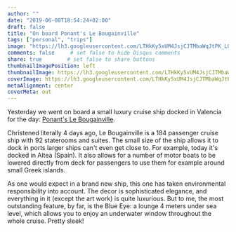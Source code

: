 ```yaml
---
author: ""
date: "2019-06-08T18:54:24+02:00"
draft: false
title: "On board Ponant's Le Bougainville"
tags: ["personal", "trips"]
image: "https://lh3.googleusercontent.com/LTHkKy5xUM4JsjCJTMbaWqJtPK_LQB6XoSjhyqBInKvw63FYctwOhXNN8-nGGwJbO625A9m3nRccOQ_jJI0gcQDEhPpbK-o5odpkVk9sw5p1s6h2gxJFq5K2g9IhOqmwq7xaYDHwlOo=w1920-h1080"
comments: false     # set false to hide Disqus comments
share: true        # set false to share buttons
thumbnailImagePosition: left
thumbnailImage: https://lh3.googleusercontent.com/LTHkKy5xUM4JsjCJTMbaWqJtPK_LQB6XoSjhyqBInKvw63FYctwOhXNN8-nGGwJbO625A9m3nRccOQ_jJI0gcQDEhPpbK-o5odpkVk9sw5p1s6h2gxJFq5K2g9IhOqmwq7xaYDHwlOo=w1920-h1080
coverImage: https://lh3.googleusercontent.com/LTHkKy5xUM4JsjCJTMbaWqJtPK_LQB6XoSjhyqBInKvw63FYctwOhXNN8-nGGwJbO625A9m3nRccOQ_jJI0gcQDEhPpbK-o5odpkVk9sw5p1s6h2gxJFq5K2g9IhOqmwq7xaYDHwlOo=w1920-h1080
metaAlignment: center
coverMeta: out
---
```


Yesterday we went on board a small luxury cruise ship docked in Valencia for the day: [Ponant's Le Bougainville](https://en.ponant.com/le-bougainville-eg-2).

<!--more-->

Christened literally 4 days ago, Le Bougainville is a 184 passenger cruise ship with 92 staterooms and suites. The small size of the ship allows it to dock in ports larger ships can't even get close to. For example, today it's docked in Altea (Spain). It also allows for a number of motor boats to be lowered directly from deck for passengers to use them for example around small Greek islands.

As one would expect in a brand new ship, this one has taken environmental responsibility into account. The decor is sophisticated elegance, and everything in it (except the art work) is quite luxurious. But to me, the most outstanding feature, by far, is the Blue Eye: a lounge 4 meters under sea level, which allows you to enjoy an underwater window throughout the whole cruise. Pretty sleek!

<script src="https://cdn.jsdelivr.net/npm/publicalbum@latest/dist/pa-embed-player.min.js" async></script>
<div class="pa-embed-player" style="width:100%; height:480px; display:none;"
  data-link="https://photos.app.goo.gl/WgzC6MUe9mhXmox38"
  data-title="22 new photos by Jorge Cortell">
  <img data-src="https://lh3.googleusercontent.com/Z2DLqm_YUTXiuXw152pqqcG3sWYrF9jQTeI0NWuX-22FRK0ord2YHB4aEb2sr2kbDyBoQCUzbdL8Zb3lTCW5Ydnb735ejtwKxheo16dBhQXKhe4bKc0I7amJm-Pc1FUd2d86a99lynw=w1920-h1080" src="" alt="" />
  <img data-src="https://lh3.googleusercontent.com/BB0yq5fc60ZGm_5h14PLtlgO4ZilzDXp8vP1KtS-KUu-uL7nJSa3sIRjNna0MwCIyY6nyZhLFjMvYpwTl9V-KwAvXmKmjJplZr9u1UNyPziFSRMowCoDG6liMStzjAJOJUjjNmq4ZSk=w1920-h1080" src="" alt="" />
  <img data-src="https://lh3.googleusercontent.com/-VwM-OmwRS8ySqMQCRVfu9zF1nzF8ybQZ5uWuiu6QgAo1Aa4qxjChIKzqlwPI0_S_-K0PlgXc2Ni2uAEZwsuq1jp8zjopS5eg9esQndWU1fCt7jwPmbqDStaMWWuoPzW5YG4zeCYvT0=w1920-h1080" src="" alt="" />
  <img data-src="https://lh3.googleusercontent.com/AskfaDewjHdYzDdlL_7um79BPoChlg5QlKzIG9tyTZKLPhJCW99aMcQKsy67mE22ftz-xpz2C7h9IUE2j63MnWd7YDpMlUjFdB0maPyo4aIjXuBQqgn1udwmi8brr0AkaDvHzmiZ4NY=w1920-h1080" src="" alt="" />
  <img data-src="https://lh3.googleusercontent.com/DBy89Muo9CTP0ZXrMa4j7ZnUKZLguSqIwy__nbMuZomkzjWL9m2ekLuomZvlu6siJHwwUsZz0gja-oklil-N95e63QkcyIoNRrCNfZQHGqBCNJ3P6CjZ7gC6EC2TWFdfzlR1CDDjCXA=w1920-h1080" src="" alt="" />
  <img data-src="https://lh3.googleusercontent.com/yg4S-wE98AeZY436O1ohQo8oAjj2iUgs9oLt-w0LCdLoBZMRGqNi52x5n0GsLCus4ADlijvTbg8_CAjaLFiVumGqdRc66d3Qmy63hFbXfhg0kr9sV3Cfu8FHLuQsqkAlDyd0GhFlKws=w1920-h1080" src="" alt="" />
  <img data-src="https://lh3.googleusercontent.com/nm97trB3epj3WmhYzoh6V6k7e6NVlQXeRlWs08F7Z2IhmL2pp1fQlfumuIsMGNp3thw-Ct1nE-7P3y-t4nu1GluYh4vHVJMTrNMkpQRf8FyTm6nuvhDM9vzOhGJXpFbxAinulUnArr8=w1920-h1080" src="" alt="" />
  <img data-src="https://lh3.googleusercontent.com/dYHDScuV4yzEXk99eVKUHyfbohnal8wPcw1EG3KV93DGmwWIyZZmGx_reNVAAZfQMKO6S9gZMlaN_gROk1z4LMyerTRyoMrNVDtJ9LLDWo67Ot9UbiliyG9kf9EHXJbqbu496O9nUu4=w1920-h1080" src="" alt="" />
  <img data-src="https://lh3.googleusercontent.com/p1fjp33_5wvRPK1KPvxABU0Gb9v_vXKOAlHNjP1qUmYJwQAS4wGs9fSq-t4zw3DkHL2NNRmYLYccoPHqLRbSzqpLJjx7cLzAqAXccywVK8mKTt7lHt5DL2NBAt8C_8lfT8bY9kdMLos=w1920-h1080" src="" alt="" />
  <img data-src="https://lh3.googleusercontent.com/cYkFxKIErR3BsFdZpbV6TTXEyjl_lQn17Rw6UsuIWsPEMBdX-gLzZ-LLyqUTj0g6qWVmIFC_OC9ebLmTfLOgv1m_iR5zw5XHKdOgpBawpbUT1kgUTH_ClP_tSJ4nTrGXNytk9kEh_FU=w1920-h1080" src="" alt="" />
  <img data-src="https://lh3.googleusercontent.com/g5aRBFEN6ic__vpVT_FdPqLtS9ymQXkwaqjN1-YG73eqxvbWdKOkTuQlY5X7yhKB3S7f--0zTu44YQEkCx6FyWDTrRkfx63fEznhzdmgthLECLhv5si0NRgjtbckKhPjVloxjuKgfE8=w1920-h1080" src="" alt="" />
  <img data-src="https://lh3.googleusercontent.com/lG7TAITyvh7Mi_iQXFqCunkxEPwAC0E3a-oBHhKGVd_PDPRKovsgwI-BPvfeGbrFKYRMzhqfRUsMTA4B0UbLPgaMpRIdKLPNFvGRjL1LjI_jToOBjITLcqlFVs7IIo0QXWaEPTmJD-E=w1920-h1080" src="" alt="" />
  <img data-src="https://lh3.googleusercontent.com/_ED84il2-dNh6JVcljQ1zDfmb0Sj_saEJbguQ3Bmj_tSWfCtZIy2BwSEaba3G0axBtrC8lSgufokzralYGiO7RICVicZo645g_YG6EMK0GlcCEKp0thyaR6zsl_X8DKO4dwNY88uY_o=w1920-h1080" src="" alt="" />
  <img data-src="https://lh3.googleusercontent.com/TTcVropnMJCTCJmzwS3nvskLnq2fJ9P6_Grst5FARmCH4NsiVg_kALT9B4VbXryoVgdoxPLCfR3BDE0i_b0rjrR1h0DcaeTDqOQgZzk9yMX9sl1DHBZce-emZLWvvpp9PIV6lIT-6xA=w1920-h1080" src="" alt="" />
  <img data-src="https://lh3.googleusercontent.com/Zm-DG1qjsQB-Obu2rgTfSZUa8axDkwjPUr_DideOKmFSQ8gbzKeX34o5WHeKRlUJO7H-WM0jsBA_h8Wld3c8w6x8Ryk1bkYFhCwI0krR5jmawMOXzL39zenUOeBnv27_ilzJcHMW6PE=w1920-h1080" src="" alt="" />
  <img data-src="https://lh3.googleusercontent.com/75SEclTqERau3o2uIyGmAhqihsLLC56HYvNzfmL8fe0R6DTSbofDFP-z1xvq1JVy3PfhtwOxl3ypJ5wm3J2SKT7ho2ALkvLnVt32eiepWReqAK9-5nIL3O736zlJPmEJvM4b1vDUUXw=w1920-h1080" src="" alt="" />
  <img data-src="https://lh3.googleusercontent.com/2AXQCqrkMLKN79RmqqneK30xT7vEvPN4tXlL5mCCcak2178geMpXfxI1XNYmNgDq3Fch645jEBcyE3OgAHQDkIAFPRtbyECd98_oiVfaiZvc5Jh-lEJsO9be5FMX5sPUpoTOK4HDd6c=w1920-h1080" src="" alt="" />
  <img data-src="https://lh3.googleusercontent.com/1yW_LXDG1hEGgXObdvzkVNCySHHrfufEdnIS6CDvDRDyYEe8p-mfuolTQ3NZamPDVS2RB9vQkTTyjPX1BuNw5s0jsbL_zgKAj5BEUWLavHA3NNHd5lEQMMspyald-xkqrBFBeLygV0s=w1920-h1080" src="" alt="" />
  <img data-src="https://lh3.googleusercontent.com/etZzPGMgIm_oC--Xsc5CkstW13a_6gVUdX7gF3qecuQenx9XPaWHDowgeNnnrVdbNgaXrMs1hTTkcuuVfLrL9gPZQ7dmFXI1mSQykAQzWD6tSFEzYrRhRPv4aaVFEZWL_hco_jIa2lE=w1920-h1080" src="" alt="" />
  <img data-src="https://lh3.googleusercontent.com/KeU9V4wgdyHR73xw1Yu6SNdWDacUn2EQj-m7Tt99RHOXPWQ-dqwtoZb-fj5KACk0GEYIZIHOE3iuKJ-cGBUmamU64JXuzzFI-n4Ir3SM4htnrZTmMpX9v-MChMHp-d7jrc8ZelQ2KSk=w1920-h1080" src="" alt="" />
  <img data-src="https://lh3.googleusercontent.com/UcR_lddSp_FPLib96DijVTH1z92vHLnWu8RnAZB0d6GxorL18TdSPnk9CVomXbCGsfw1xhsCfcF3VK2JTjjH20w_IQ2JdHUiM7Yz-edBwGagC3Auys5PWaIcpfSGdmLdbL_NRfzhyZ8=w1920-h1080" src="" alt="" />
  <img data-src="https://lh3.googleusercontent.com/TO7TgJ9fgzE9Jkn1mg9WW1LNpkLH8tILt6vL3BG-IL8i8_AWZmuoYMWueKimiSlC1H7BOh73yGdZmRzeJYpiEsTG_e9mJnF9wNG7m1UdnKXmO95HmMgZ0vJZ9vh68y3G_DAR6AqX4_c=w1920-h1080" src="" alt="" />
</div>
